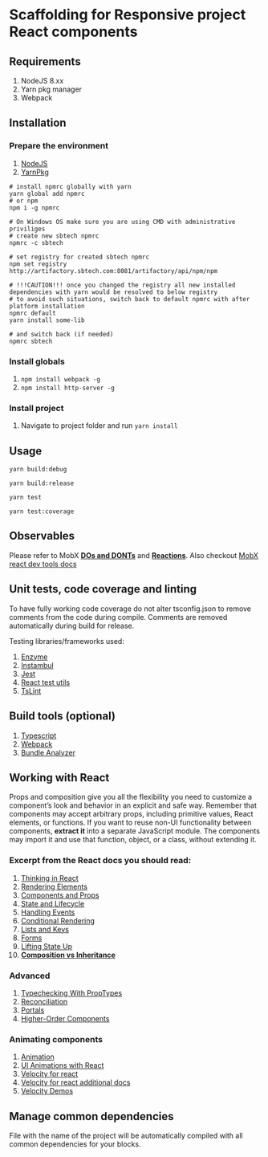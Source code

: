 # Scaffolding for Responsive project React components

## Requirements

1. NodeJS 8.xx
1. Yarn pkg manager
1. Webpack

## Installation

### Prepare the environment

1. [NodeJS](https://nodejs.org/en/download/current/)
1. [YarnPkg](https://yarnpkg.com/en/docs/install)

```shell
# install npmrc globally with yarn
yarn global add npmrc
# or npm 
npm i -g npmrc

# On Windows OS make sure you are using CMD with administrative priviliges
# create new sbtech npmrc
npmrc -c sbtech

# set registry for created sbtech npmrc
npm set registry http://artifactory.sbtech.com:8081/artifactory/api/npm/npm

# !!!CAUTION!!! once you changed the registry all new installed dependencies with yarn would be resolved to below registry 
# to avoid such situations, switch back to default npmrc with after platform installation
npmrc default
yarn install some-lib

# and switch back (if needed)
npmrc sbtech
```

### Install globals

1. ```npm install webpack -g```
1. ```npm install http-server -g```

### Install project

1. Navigate to project folder and run ```yarn install```

## Usage

```shell
yarn build:debug
```

```shell
yarn build:release
```

```shell
yarn test
```

```shell
yarn test:coverage
```

## Observables

Please refer to MobX **[DOs and DONTs](https://mobx.js.org/best/pitfalls.html)** and **[Reactions](https://mobx.js.org/best/react.html)**. Also checkout [MobX react dev tools docs](https://github.com/mobxjs/mobx-react-devtools)

## Unit tests, code coverage and linting

To have fully working code coverage do not alter tsconfig.json to remove comments from the code during compile. Comments are removed automatically during build for release.

Testing libraries/frameworks used:

1. [Enzyme](https://github.com/airbnb/enzyme)
1. [Instambul](https://github.com/gotwarlost/istanbul)
1. [Jest](https://facebook.github.io/jest/docs/en/getting-started.html#content)
1. [React test utils](https://reactjs.org/docs/test-utils.html)
1. [TsLint](https://palantir.github.io/tslint/rules/)

## Build tools (optional)

1. [Typescript](https://www.typescriptlang.org/docs/home.html)
1. [Webpack](https://webpack.js.org/configuration/)
1. [Bundle Analyzer](https://www.npmjs.com/package/webpack-bundle-analyzer)

## Working with React

Props and composition give you all the flexibility you need to customize a component’s look and behavior in an explicit and safe way. Remember that components may accept arbitrary props, including primitive values, React elements, or functions.
If you want to reuse non-UI functionality between components, **extract it** into a separate JavaScript module. The components may import it and use that function, object, or a class, without extending it.

### Excerpt from the React docs you should read:

1. [Thinking in React](https://reactjs.org/docs/thinking-in-react.html)
1. [Rendering Elements](https://reactjs.org/docs/rendering-elements.html)
1. [Components and Props](https://reactjs.org/docs/components-and-props.html)
1. [State and Lifecycle](https://reactjs.org/docs/state-and-lifecycle.html)
1. [Handling Events](https://reactjs.org/docs/handling-events.html)
1. [Conditional Rendering](https://reactjs.org/docs/conditional-rendering.html)
1. [Lists and Keys](https://reactjs.org/docs/lists-and-keys.html)
1. [Forms](https://reactjs.org/docs/forms.html)
1. [Lifting State Up](https://reactjs.org/docs/lifting-state-up.html)
1. **[Composition vs Inheritance](https://reactjs.org/docs/composition-vs-inheritance.html)**

### Advanced

1. [Typechecking With PropTypes](https://reactjs.org/docs/typechecking-with-proptypes.html)
1. [Reconciliation](https://reactjs.org/docs/reconciliation.html)
1. [Portals](https://reactjs.org/docs/portals.html)
1. [Higher-Order Components](https://reactjs.org/docs/higher-order-components.html)

### Animating components
1. [Animation](https://reactjs.org/docs/animation.html)
1. [UI Animations with React](https://medium.com/@joethedave/achieving-ui-animations-with-react-the-right-way-562fa8a91935)
1. [Velocity for react](https://github.com/twitter-fabric/velocity-react)
1. [Velocity for react additional docs](https://www.npmjs.com/package/velocity-react)
1. [Velocity Demos](https://react.rocks/example/velocity-react)

## Manage common dependencies

File with the name of the project will be automatically compiled with all common dependencies for your blocks.
